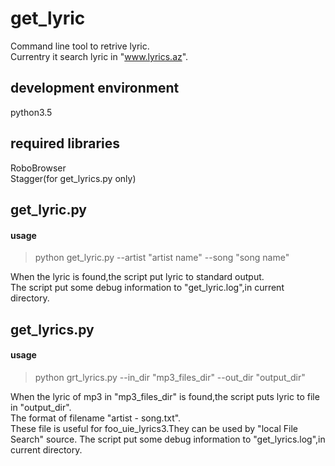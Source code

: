 # get_lyric
Command line tool to retrive lyric.  
Currentry it search lyric in "www.lyrics.az".  

## development environment
python3.5  

## required libraries
RoboBrowser  
Stagger(for get_lyrics.py only)

## get_lyric.py
#### usage
>python get_lyric.py --artist "artist name" --song "song name"

When the lyric is found,the script put lyric to standard output.  
The script put some debug information to "get_lyric.log",in current directory.

## get_lyrics.py
#### usage
>python grt_lyrics.py --in_dir "mp3_files_dir" --out_dir "output_dir"

When the lyric of mp3 in "mp3_files_dir" is found,the script puts lyric to file in "output_dir".  
The format of filename "artist - song.txt".  
These file is useful for foo_uie_lyrics3.They can be used by "local File Search" source.
The script put some debug information to "get_lyrics.log",in current directory.
